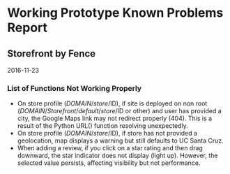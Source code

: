 # Working Prototype Known Problems Report
## Storefront by Fence
2016-11-23

### List of Functions Not Working Properly
- On store profile ($DOMAIN/store/$ID), if site is deployed on non root ($DOMAIN/Storefront/default/store/$ID or other) and user has provided a city, the Google Maps link may not redirect properly (404). This is a result of the Python URL() function resolving unexpectedly.
- On store profile ($DOMAIN/store/$ID), if store has not provided a geolocation, map displays a warning but still defaults to UC Santa Cruz.
- When adding a review, if you click on a star rating and then drag downward, the star indicator does not display (light up). However, the selected value persists, affecting visibility but not performance.
